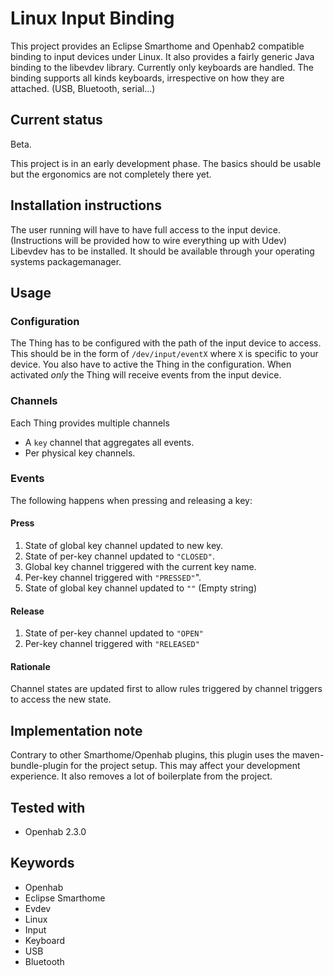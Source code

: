 # Linux Input Binding

This project provides an Eclipse Smarthome and Openhab2 compatible binding to
input devices under Linux.
It also provides a fairly generic Java binding to the libevdev library.
Currently only keyboards are handled.
The binding supports all kinds keyboards, irrespective on how they are
attached. (USB, Bluetooth, serial...)

## Current status

Beta.

This project is in an early development phase.
The basics should be usable but the ergonomics are not completely there yet.

## Installation instructions

The user running will have to have full access to the input device.
(Instructions will be provided how to wire everything up with Udev)
Libevdev has to be installed. It should be available through your
operating systems packagemanager.

## Usage

### Configuration

The Thing has to be configured with the path of the input device to access.
This should be in the form of `/dev/input/eventX` where `X` is specific to your device.
You also have to active the Thing in the configuration.
When activated *only* the Thing will receive events from the input device.

### Channels

Each Thing provides multiple channels

* A `key` channel that aggregates all events.
* Per physical key channels.

### Events

The following happens when pressing and releasing a key:

#### Press

1) State of global key channel updated to new key.
2) State of per-key channel updated to `"CLOSED"`.
3) Global key channel triggered with the current key name.
4) Per-key channel triggered with `"PRESSED"`".
5) State of global key channel updated to `""` (Empty string)

#### Release

1) State of per-key channel updated to `"OPEN"`
2) Per-key channel triggered with `"RELEASED"`

#### Rationale

Channel states are updated first to allow rules triggered by channel triggers to access the new state.

## Implementation note

Contrary to other Smarthome/Openhab plugins, this plugin uses the maven-bundle-plugin for the project setup.
This may affect your development experience.
It also removes a lot of boilerplate from the project.

## Tested with

* Openhab 2.3.0

## Keywords

* Openhab
* Eclipse Smarthome
* Evdev
* Linux
* Input
* Keyboard
* USB
* Bluetooth

